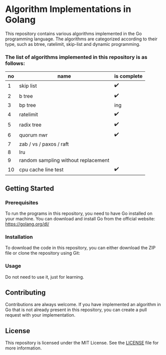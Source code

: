 # Algorithm Implementations in Golang

This repository contains various algorithms implemented in the Go programming language. The algorithms are categorized according to their type, such as btree, ratelimit, skip-list and dynamic programming.

### The list of algorithms implemented in this repository is as follows:

| no   | name                                | is complete |
| ---- | ----------------------------------- | ----------- |
| 1    | skip list                           | :heavy_check_mark:        |
| 2    | b tree                              | :heavy_check_mark:        |
| 3    | bp tree                             | ing          |
| 4    | ratelimit                           | :heavy_check_mark:        |
| 5    | radix tree                          | :heavy_check_mark:        |
| 6    | quorum nwr                          | :heavy_check_mark:        |
| 7    | zab / vs / paxos / raft             |             |
| 8    | lru                                 |             |
| 9    | random sampling without replacement |             |
| 10   | cpu cache line test | :heavy_check_mark:            |

## Getting Started

### Prerequisites

To run the programs in this repository, you need to have Go installed on your machine. You can download and install Go from the official website: https://golang.org/dl/

### Installation

To download the code in this repository, you can either download the ZIP file or clone the repository using Git:

### Usage

Do not need to use it, just for learning.
## Contributing

Contributions are always welcome. If you have implemented an algorithm in Go that is not already present in this repository, you can create a pull request with your implementation.

## License

This repository is licensed under the MIT License. See the [LICENSE](https://chat.openai.com/LICENSE) file for more information.
